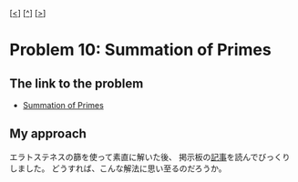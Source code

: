 \[[<](./p0009.md)] \[[^](../README_ja.md)] \[[>](./p0011.md)]

# Problem 10: Summation of Primes

## The link to the problem

- [Summation of Primes](https://projecteuler.net/problem=10)

## My approach

エラトステネスの篩を使って素直に解いた後、
掲示板の[記事](https://projecteuler.net/thread=10;page=5#111677)を読んでびっくりしました。
どうすれば、こんな解法に思い至るのだろうか。

